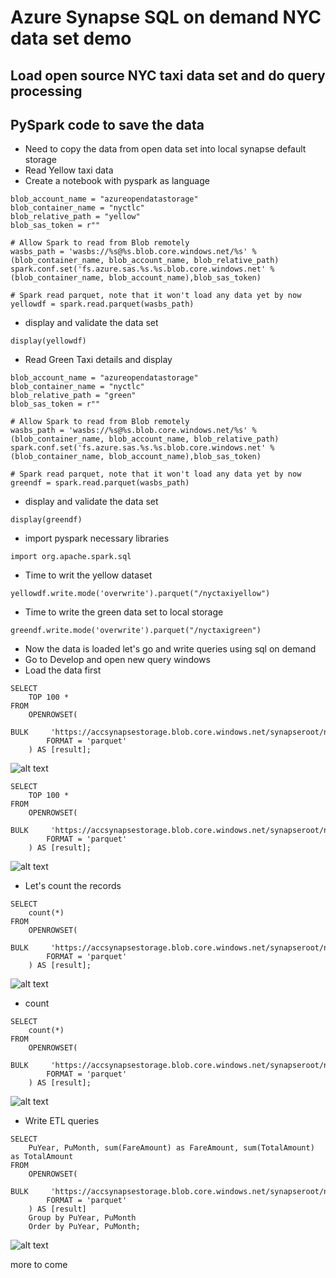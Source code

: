 # Azure Synapse SQL on demand NYC data set demo

## Load open source NYC taxi data set and do query processing

## PySpark code to save the data

- Need to copy the data from open data set into local synapse default storage
- Read Yellow taxi data
- Create a notebook with pyspark as language

```
blob_account_name = "azureopendatastorage"
blob_container_name = "nyctlc"
blob_relative_path = "yellow"
blob_sas_token = r""

# Allow Spark to read from Blob remotely
wasbs_path = 'wasbs://%s@%s.blob.core.windows.net/%s' % (blob_container_name, blob_account_name, blob_relative_path)
spark.conf.set('fs.azure.sas.%s.%s.blob.core.windows.net' % (blob_container_name, blob_account_name),blob_sas_token)

# Spark read parquet, note that it won't load any data yet by now
yellowdf = spark.read.parquet(wasbs_path)
```

- display and validate the data set

```
display(yellowdf)
```

- Read Green Taxi details and display

```
blob_account_name = "azureopendatastorage"
blob_container_name = "nyctlc"
blob_relative_path = "green"
blob_sas_token = r""

# Allow Spark to read from Blob remotely
wasbs_path = 'wasbs://%s@%s.blob.core.windows.net/%s' % (blob_container_name, blob_account_name, blob_relative_path)
spark.conf.set('fs.azure.sas.%s.%s.blob.core.windows.net' % (blob_container_name, blob_account_name),blob_sas_token)

# Spark read parquet, note that it won't load any data yet by now
greendf = spark.read.parquet(wasbs_path)
```

- display and validate the data set

```
display(greendf)
```

- import pyspark necessary libraries

```
import org.apache.spark.sql
```

- Time to writ the yellow dataset 

```
yellowdf.write.mode('overwrite').parquet("/nyctaxiyellow")
```

- Time to write the green data set to local storage

```
greendf.write.mode('overwrite').parquet("/nyctaxigreen")
```

- Now the data is loaded let's go and write queries using sql on demand
- Go to Develop and open new query windows
- Load the data first

```
SELECT
    TOP 100 *
FROM
    OPENROWSET(
        BULK     'https://accsynapsestorage.blob.core.windows.net/synapseroot/nyctaxiyellow/*',
        FORMAT = 'parquet'
    ) AS [result];
```

![alt text](https://github.com/balakreshnan/synapseAnalytics/blob/master/images/sqlondeman1.jpg "ETL")

```
SELECT
    TOP 100 *
FROM
    OPENROWSET(
        BULK     'https://accsynapsestorage.blob.core.windows.net/synapseroot/nyctaxigreen/*',
        FORMAT = 'parquet'
    ) AS [result];
```

![alt text](https://github.com/balakreshnan/synapseAnalytics/blob/master/images/sqlondeman2.jpg "ETL")

- Let's count the records 

```
SELECT
    count(*)
FROM
    OPENROWSET(
        BULK     'https://accsynapsestorage.blob.core.windows.net/synapseroot/nyctaxiyellow/*',
        FORMAT = 'parquet'
    ) AS [result];
```

![alt text](https://github.com/balakreshnan/synapseAnalytics/blob/master/images/sqlondeman3.jpg "ETL")

- count

```
SELECT
    count(*)
FROM
    OPENROWSET(
        BULK     'https://accsynapsestorage.blob.core.windows.net/synapseroot/nyctaxigreen/*',
        FORMAT = 'parquet'
    ) AS [result];
```

![alt text](https://github.com/balakreshnan/synapseAnalytics/blob/master/images/sqlondeman4.jpg "ETL")

- Write ETL queries

```
SELECT
    PuYear, PuMonth, sum(FareAmount) as FareAmount, sum(TotalAmount) as TotalAmount
FROM
    OPENROWSET(
        BULK     'https://accsynapsestorage.blob.core.windows.net/synapseroot/nyctaxiyellow/*',
        FORMAT = 'parquet'
    ) AS [result] 
    Group by PuYear, PuMonth
    Order by PuYear, PuMonth;
```

![alt text](https://github.com/balakreshnan/synapseAnalytics/blob/master/images/sqlondeman5.jpg "ETL")

more to come